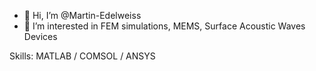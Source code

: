 - 👋 Hi, I’m @Martin-Edelweiss
- 👀 I’m interested in FEM simulations, MEMS, Surface Acoustic Waves Devices

Skills: MATLAB / COMSOL / ANSYS

<!---
Martin-Edelweiss/Martin-Edelweiss is a ✨ special ✨ repository because its `README.md` (this file) appears on your GitHub profile.
You can click the Preview link to take a look at your changes.
--->
